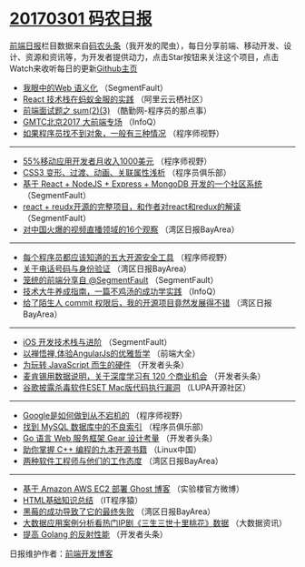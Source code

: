 # [20170301 码农日报](https://toutiao.qdkfweb.cn/date/2017/03/01)

[前端日报](https://qdkfweb.cn/c/news)栏目数据来自[码农头条](https://toutiao.qdkfweb.cn/)（我开发的爬虫），每日分享前端、移动开发、设计、资源和资讯等，为开发者提供动力，点击Star按钮来关注这个项目，点击Watch来收听每日的更新[Github主页](https://github.com/kujian/frontendDaily)
* [我眼中的Web 语义化](https://toutiao.qdkfweb.cn/28203.html) （SegmentFault）
* [React 技术栈在蚂蚁金服的实践](https://toutiao.qdkfweb.cn/28167.html) （阿里云云栖社区）
* [前端面试题之 sum(2)(3)](https://toutiao.qdkfweb.cn/28230.html) （酷勤网-程序员的那点事）
* [GMTC北京2017 大前端专场](https://toutiao.qdkfweb.cn/28145.html) （InfoQ）
* [如果程序员找不到对象，一般有三种情况](https://toutiao.qdkfweb.cn/28214.html) （程序师视野）

***
* [55%移动应用开发者月收入1000美元](https://toutiao.qdkfweb.cn/28215.html) （程序师视野）
* [CSS3 变形、过渡、动画、关联属性浅析](https://toutiao.qdkfweb.cn/28179.html) （程序员俱乐部）
* [基于 React + NodeJS + Express + MongoDB 开发的一个社区系统](https://toutiao.qdkfweb.cn/28238.html) （SegmentFault）
* [react + reudx开源的完整项目，和作者对react和redux的解读](https://toutiao.qdkfweb.cn/28207.html) （SegmentFault）
* [对中国火爆的视频直播领域的16个观察](https://toutiao.qdkfweb.cn/28126.html) （湾区日报BayArea）

***
* [每个程序员都应该知道的五大开源安全工具](https://toutiao.qdkfweb.cn/28212.html) （程序师视野）
* [关于电话号码与身份验证](https://toutiao.qdkfweb.cn/28127.html) （湾区日报BayArea）
* [笼统的前端分享自 @SegmentFault](https://toutiao.qdkfweb.cn/28236.html) （SegmentFault）
* [技术大牛养成指南，一篇不鸡汤的成功学实践](https://toutiao.qdkfweb.cn/28146.html) （InfoQ）
* [给了陌生人 commit 权限后，我的开源项目竟然发展得不错](https://toutiao.qdkfweb.cn/28150.html) （湾区日报BayArea）

***
* [iOS 开发技术栈与进阶](https://toutiao.qdkfweb.cn/28209.html) （SegmentFault）
* [以禅悟禅,体验AngularJs的优雅哲学](https://toutiao.qdkfweb.cn/28163.html) （前端大全）
* [为玩转 JavaScript 而生的硬件](https://toutiao.qdkfweb.cn/28243.html) （开发者头条）
* [麦肯锡用数据说明，关于深度学习有 120 个商业机会](https://toutiao.qdkfweb.cn/28185.html) （开发者头条）
* [谷歌披露杀毒软件ESET Mac版代码执行漏洞](https://toutiao.qdkfweb.cn/28168.html) （LUPA开源社区）

***
* [Google是如何做到从不宕机的](https://toutiao.qdkfweb.cn/28216.html) （程序师视野）
* [找到 MySQL 数据库中的不良索引](https://toutiao.qdkfweb.cn/28180.html) （程序员俱乐部）
* [Go 语言 Web 服务框架 Gear 设计考量](https://toutiao.qdkfweb.cn/28192.html) （开发者头条）
* [助你掌握 C++ 编程的九本开源书籍](https://toutiao.qdkfweb.cn/28161.html) （Linux中国）
* [两种软件工程师与他们的工作态度](https://toutiao.qdkfweb.cn/28152.html) （湾区日报BayArea）

***
* [基于 Amazon AWS EC2 部署 Ghost 博客](https://toutiao.qdkfweb.cn/28221.html) （实验楼官方微博）
* [HTML基础知识总结](https://toutiao.qdkfweb.cn/28195.html) （IT程序猿）
* [黑莓的成功导致了它的最终失败](https://toutiao.qdkfweb.cn/28153.html) （湾区日报BayArea）
* [大数据​应用案例分析看热门IP剧《三生三世十里桃花》数据](https://toutiao.qdkfweb.cn/28223.html) （大数据资讯）
* [提高 Golang 的反射性能](https://toutiao.qdkfweb.cn/28188.html) （开发者头条）

日报维护作者：[前端开发博客](https://qdkfweb.cn/) 